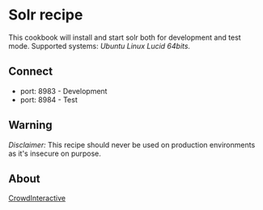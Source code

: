 # Solr recipe

This cookbook will install and start solr both for development and test mode.
Supported systems: *Ubuntu Linux Lucid 64bits.*

## Connect

- port: 8983 - Development
- port: 8984 - Test

## Warning

*Disclaimer:* This recipe should never be used on production environments as
it's insecure on purpose.

## About

[CrowdInteractive](http://crowdint.com)

